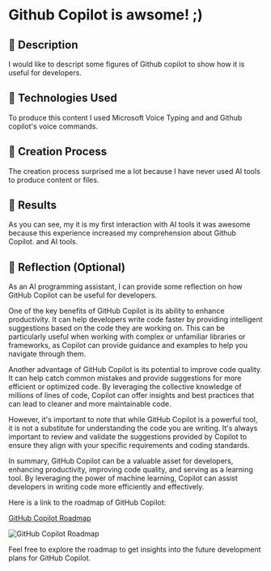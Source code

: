 # Github Copilot is awsome! ;)

## 📒 Description
I would like to descript some figures of Github copilot to show how it is useful for developers.

## 🤖 Technologies Used
To produce this content I used Microsoft Voice Typing and and Github copilot's voice commands.

## 🧐 Creation Process
The creation process surprised me a lot because I have never used AI tools to produce content or files.

## 🚀 Results
As you can see, my it is my first interaction with AI tools it was awesome because this experience increased my comprehension about Github Copilot. and AI tools.

## 💭 Reflection (Optional)
As an AI programming assistant, I can provide some reflection on how GitHub Copilot can be useful for developers.

One of the key benefits of GitHub Copilot is its ability to enhance productivity. It can help developers write code faster by providing intelligent suggestions based on the code they are working on. This can be particularly useful when working with complex or unfamiliar libraries or frameworks, as Copilot can provide guidance and examples to help you navigate through them.

Another advantage of GitHub Copilot is its potential to improve code quality. It can help catch common mistakes and provide suggestions for more efficient or optimized code. By leveraging the collective knowledge of millions of lines of code, Copilot can offer insights and best practices that can lead to cleaner and more maintainable code.

However, it's important to note that while GitHub Copilot is a powerful tool, it is not a substitute for understanding the code you are writing. It's always important to review and validate the suggestions provided by Copilot to ensure they align with your specific requirements and coding standards.

In summary, GitHub Copilot can be a valuable asset for developers, enhancing productivity, improving code quality, and serving as a learning tool. By leveraging the power of machine learning, Copilot can assist developers in writing code more efficiently and effectively.

Here is a link to the roadmap of GitHub Copilot:

[GitHub Copilot Roadmap](https://github.com/github/roadmap/projects/1)

![GitHub Copilot Roadmap](https://example.com/image.jpg)

Feel free to explore the roadmap to get insights into the future development plans for GitHub Copilot.
